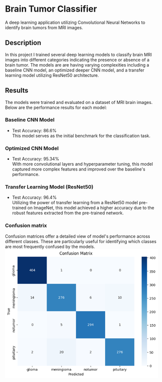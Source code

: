 # Brain Tumor Classifier
A deep learning application utilizing Convolutional Neural Networks to identify brain tumors from MRI images.

## Description
In this project I trained several deep learning models to classify brain MRI images into different categories indicating the presence or absence of a brain tumor. The models are are having varying complexities including a baseline CNN model, an optimized deeper CNN model, and a transfer learning model utilizing ResNet50 architecture.

## Results
The models were trained and evaluated on a dataset of MRI brain images. Below are the performance results for each model:

### Baseline CNN Model  
- Test Accuracy: 86.6%     
This model serves as the initial benchmark for the classification task.

### Optimized CNN Model  
- Test Accuracy: 95.34%        
With more convolutional layers and hyperparameter tuning, this model captured more complex features and improved over the baseline's performance.

### Transfer Learning Model (ResNet50)  
- Test Accuracy: 96.4%    
Utilizing the power of transfer learning from a ResNet50 model pre-trained on ImageNet, this model achieved a higher accuracy due to the robust features extracted from the pre-trained network.

### Confusion matrix  
Confusion matrices offer a detailed view of model's performance across different classes. These are particularly useful for identifying which classes are most frequently confused by the models.  
![](confusion_matrix.png)
